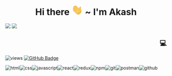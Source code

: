 <h1 align="center">Hi there <img src="https://raw.githubusercontent.com/ABSphreak/ABSphreak/master/gifs/Hi.gif" width="35"> ~ I'm Akash </h1>

<div>
  <img width="50%" src="https://github-readme-stats.vercel.app/api?username=akashkmt&show_icons=true&theme=gradient" />
  <img width="49.5%" src="https://github-readme-stats.vercel.app/api/top-langs/?username=akashkmt&layout=compact" />
</div>

<h2 align="right">💻</h2>

<p align="left"> <img src="https://komarev.com/ghpvc/?username=akashkmt&label=Profile%20views&color=0e75b6&style=flat" alt="views" />
<a href="https://github.com/akashkmt?tab=followers"><img src="https://img.shields.io/github/followers/akashkmt?label=Followers&style=social" alt="GitHub Badge"></a>
</p>

<p>
  <img align="left" src="https://img.shields.io/badge/html5-%23E34F26.svg?style=for-the-badge&logo=html5&logoColor=white" alt="html"/>
  <img align="left" src="https://img.shields.io/badge/css3-%231572B6.svg?style=for-the-badge&logo=css3&logoColor=white" alt="css"/>
  <img align="left" src="https://img.shields.io/badge/javascript-%23323330.svg?style=for-the-badge&logo=javascript&logoColor=%23F7DF1E" alt="javascript"/>
  <img align="left" src="https://img.shields.io/badge/react-%2320232a.svg?style=for-the-badge&logo=react&logoColor=%2361DAFB" alt="react"/>
  <img align="left" src="https://img.shields.io/badge/redux-%23593d88.svg?style=for-the-badge&logo=redux&logoColor=white" alt="redux"/>
  <img align="left" src="https://img.shields.io/badge/NPM-%23000000.svg?style=for-the-badge&logo=npm&logoColor=white" alt="npm"/>
  <img align="left" src="https://img.shields.io/badge/Git-f44d27?style=for-the-badge&logo=git&logoColor=white" alt="git"/>
  <img align="left" src="https://img.shields.io/badge/Postman-FF6C37?style=for-the-badge&logo=Postman&logoColor=white" alt="postman"/>
  <img align="left" src="https://img.shields.io/badge/GitHub-100000?style=for-the-badge&logo=github&logoColor=white" alt="github"/>
</p>

<!-- <h3><i>Let's Connect !!<img src="https://raw.githubusercontent.com/ShahriarShafin/ShahriarShafin/main/Assets/handshake.gif" width="100" /></i></h3>
<p align="left">
  <a href="https://linkedin.com/in/akashkmt" target="blank"><img align="center" src="https://img.shields.io/badge/LinkedIn-0077B5?style=for-the-badge&logo=linkedin&logoColor=white" alt="m-sehrawat" /></a>
  <a title="akashkmt963@gmail.com" href="mailto:akashkmt9630@gmail.com" target="blank"><img align="center" src="https://img.shields.io/badge/Gmail-D14836?style=for-the-badge&logo=gmail&logoColor=white" alt="m-sehrawat" /></a> 
</p> -->
